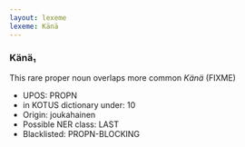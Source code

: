 ```yaml
---
layout: lexeme
lexeme: Känä
---
```


###  Känä₁

This rare proper noun overlaps more common *Känä* (FIXME)
* UPOS:  PROPN
* in KOTUS dictionary under:  10
* Origin:  joukahainen
* Possible NER class:  LAST
* Blacklisted:  PROPN-BLOCKING

